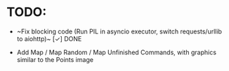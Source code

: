# TODO:
- ~Fix blocking code (Run PIL in asyncio executor, switch requests/urllib to aiohttp)~ [✓] DONE 

- Add Map / Map Random / Map Unfinished Commands, with graphics similar to the Points image

